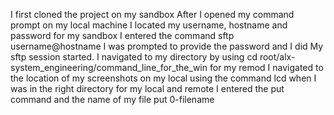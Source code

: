 I first cloned the project on my sandbox 
After I opened my command prompt on my local machine
I located my username, hostname and password for my sandbox
I entered the command  sftp username@hostname
I was prompted to provide the password and I did
My sftp session started. 
I navigated to my directory by using cd root/alx-system_engineering/command_line_for_the_win for my remod
I navigated to the location of my screenshots on my local using the command lcd
when I was in the right directory for my local and remote I entered the put command and the name of my file
put 0-filename

